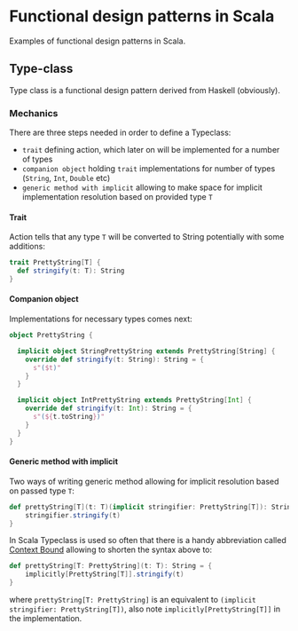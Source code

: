 # Functional design patterns in Scala
Examples of functional design patterns in Scala. 

## Type-class
Type class is a functional design pattern derived from Haskell (obviously). 

### Mechanics
There are three steps needed in order to define a Typeclass: 

* `trait` defining action, which later on will be implemented for a number of types
* `companion object` holding `trait` implementations for number of types (`String`, `Int`, `Double` etc)
* `generic method with implicit` allowing to make space for implicit implementation resolution based on provided type `T`

#### Trait
Action tells that any type `T` will be converted to String potentially with some additions: 

``` scala
trait PrettyString[T] {
  def stringify(t: T): String
}
```

#### Companion object
Implementations for necessary types comes next:

``` scala
object PrettyString {

  implicit object StringPrettyString extends PrettyString[String] {
    override def stringify(t: String): String = {
      s"($t)"
    }
  }

  implicit object IntPrettyString extends PrettyString[Int] {
    override def stringify(t: Int): String = {
      s"(${t.toString})"
    }
  }
}
```

#### Generic method with implicit
Two ways of writing generic method allowing for implicit resolution based on passed type `T`:

``` scala
def prettyString[T](t: T)(implicit stringifier: PrettyString[T]): String = {
    stringifier.stringify(t)
}
```

In Scala Typeclass is used so often that there is a handy abbreviation called [Context Bound][context-bound-docs] allowing to shorten the syntax above to:  

``` scala
def prettyString[T: PrettyString](t: T): String = {
    implicitly[PrettyString[T]].stringify(t)
}
```

where `prettyString[T: PrettyString]` is an equivalent to `(implicit stringifier: PrettyString[T])`, also note `implicitly[PrettyString[T]]` in the implementation. 







[context-bound-docs]: https://docs.scala-lang.org/tutorials/FAQ/context-bounds.html#what-is-a-context-bound
